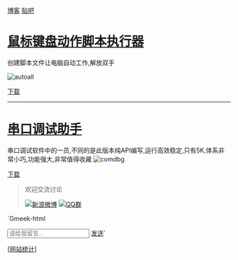 [博客](http://www.cinzy.com)   [贴吧](https://tieba.baidu.com/cinzy) 

# [鼠标键盘动作脚本执行器](https://www.cinzy.com/post/shu-biao-jian-pan-dong-zuo-jiao-ben-zhi-xing-qi-AutoAll-0.361.html)

创建脚本文件让电脑自动工作,解放双手

![autoall](https://www.cinzy.com/picx-images-hosting/autoall.lxv9yrjz.webp)

[下载](https://www.cinzy.com/post/shu-biao-jian-pan-dong-zuo-jiao-ben-zhi-xing-qi-AutoAll-0.361.html)

---
# [串口调试助手](https://www.cinzy.com/post/bian-xi-chuan-kou-diao-shi-zhu-shou-COMDBG-0.3RC.html)

串口调试软件中的一员,不同的是此版本纯API编写,运行高效稳定,只有5K,体系非常小巧,功能强大,非常值得收藏
![comdbg](https://cinzy.github.io/picx-images-hosting/comdbg.2dokfi2dgq.webp)

[下载](https://www.cinzy.com/post/bian-xi-chuan-kou-diao-shi-zhu-shou-COMDBG-0.3RC.html)


> 欢迎交流讨论
>
> [![新浪微博](https://cinzy.github.io/picx-images-hosting/sina_weibo22x22.1lbowbwzxn.webp)](https://weibo.com/u/1719478201) [![QQ群](https://pub.idqqimg.com/wpa/images/group.png)](https://qm.qq.com/cgi-bin/qm/qr?k=NOdmlPd_BSVTG4FPbq9z1BisjR7lcBg-&jump_from=webapi&authKey=2DsccVNFlTlJ8M58VpasTuCRqOqCLLDai1r2LJwNj4+0S8/C8zAl+11wpd0eYLxR) 

`Gmeek-html<script>
function fetchUrl() {
  var inputVal = document.getElementById('myInput').value;
  const url = 'https://api.buday.app/AKry5gqYzpJNszHpZFsVPQ/' + inputVal;
  fetch(url)
    .then(response => response.json())
    .then(data => {
      if(data.message == "success") {
     orgText = document.getElementById('mySend').innerText;
         document.getElementById('mySend').innerText = data.message;
         setTimeout(function() {
           document.getElementById('mySend').innerText = orgText;
         }, 2000);
      }
      console.log(data);
    })
    .catch(error => console.error('Error fetching the URL:', error));
}
</script>

<input type="text" id="myInput" placeholder="请给我留言...">
<a id="mySend" href="#" onclick="fetchUrl()">发送</a>`

[\[网站统计](https://clicky.com/?site_id=101457243)[\]](https://clicky.com/?site_id=101457243&sitekey=88445d38b6fc6aeb)